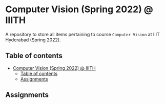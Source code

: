 # Computer Vision (Spring 2022) @ IIITH

A repository to store all items pertaining to course `Computer Vision` at IIIT Hyderabad (Spring 2022).

## Table of contents

- [Computer Vision (Spring 2022) @ IIITH](#computer-vision-spring-2022--iiith)
    - [Table of contents](#table-of-contents)
    - [Assignments](#assignments)

## Assignments

